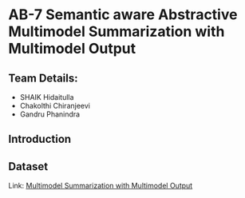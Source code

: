 # AB-7 Semantic aware Abstractive Multimodel Summarization with Multimodel Output

## Team Details:
- SHAIK Hidaitulla
- Chakolthi Chiranjeevi
- Gandru Phanindra

## Introduction
 

## Dataset
Link: [Multimodel Summarization with Multimodel Output](http://www.nlpr.ia.ac.cn/cip/dataset.htm)
